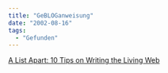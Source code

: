 ```yaml
---
title: "GeBLOGanweisung"
date: "2002-08-16"
tags:
  - "Gefunden"
---
```


[A List Apart: 10 Tips on Writing the Living Web](https://web.archive.org/web/20040830132301/http://www.alistapart.com/stories/writeliving/)
